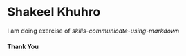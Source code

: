 # Shakeel Khuhro <!-- This is a Header of size1 -->
I am doing exercise of *skills-communicate-using-markdown*
#### Thank You <!-- Header of size4-->
